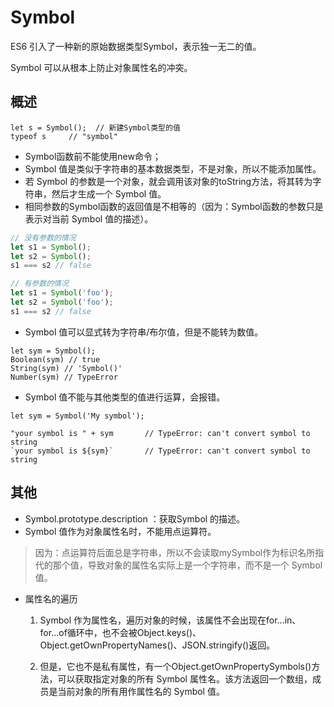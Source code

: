 # Symbol
ES6 引入了一种新的原始数据类型Symbol，表示独一无二的值。

Symbol 可以从根本上防止对象属性名的冲突。

## 概述
```JS
let s = Symbol();  // 新建Symbol类型的值
typeof s     // "symbol"
```

* Symbol函数前不能使用new命令；
* Symbol 值是类似于字符串的基本数据类型，不是对象，所以不能添加属性。
* 若 Symbol 的参数是一个对象，就会调用该对象的toString方法，将其转为字符串，然后才生成一个 Symbol 值。
* 相同参数的Symbol函数的返回值是不相等的（因为：Symbol函数的参数只是表示对当前 Symbol 值的描述）。
```js
// 没有参数的情况
let s1 = Symbol();
let s2 = Symbol();
s1 === s2 // false

// 有参数的情况
let s1 = Symbol('foo');
let s2 = Symbol('foo');
s1 === s2 // false
```

* Symbol 值可以显式转为字符串/布尔值，但是不能转为数值。
```JS
let sym = Symbol();
Boolean(sym) // true
String(sym) // 'Symbol()'
Number(sym) // TypeError
```

* Symbol 值不能与其他类型的值进行运算，会报错。
```JS
let sym = Symbol('My symbol');

"your symbol is " + sym       // TypeError: can't convert symbol to string
`your symbol is ${sym}`       // TypeError: can't convert symbol to string
```

## 其他
* Symbol.prototype.description ：获取Symbol 的描述。
* Symbol 值作为对象属性名时，不能用点运算符。

> 因为：点运算符后面总是字符串，所以不会读取mySymbol作为标识名所指代的那个值，导致对象的属性名实际上是一个字符串，而不是一个 Symbol 值。

* 属性名的遍历
    1. Symbol 作为属性名，遍历对象的时候，该属性不会出现在for...in、for...of循环中，也不会被Object.keys()、Object.getOwnPropertyNames()、JSON.stringify()返回。

    2. 但是，它也不是私有属性，有一个Object.getOwnPropertySymbols()方法，可以获取指定对象的所有 Symbol 属性名。该方法返回一个数组，成员是当前对象的所有用作属性名的 Symbol 值。
